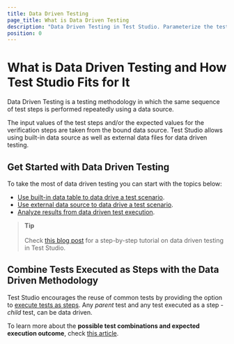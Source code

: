 ```yaml
---
title: Data Driven Testing
page_title: What is Data Driven Testing
description: "Data Driven Testing in Test Studio. Parameterize the test in Test Studio. Use iterated data in a Test Studio test"
position: 0
---
```

# What is Data Driven Testing and How Test Studio Fits for It

Data Driven Testing is a testing methodology in which the same sequence of test steps is performed repeatedly using a data source.

The input values of the test steps and/or the expected values for the verification steps are taken from the bound data source. Test Studio allows using built-in data source as well as external data files for data driven testing.

## Get Started with Data Driven Testing

To take the most of data driven testing you can start with the topics below:

* <a href="/automated-tests/data-drive-test/local-data-driven-test" target="_blank">Use built-in data table to data drive a test scenario</a>.
* <a href="/automated-tests/data-drive-test/external-data-driven-test" target="_blank">Use external data source to data drive a test scenario</a>.
* <a href="/automated-tests/data-drive-test/ddt-results" target="_blank">Analyze results from data driven test execution</a>.

> __Tip__
><br>
><br>
> Check <a href="https://www.telerik.com/blogs/test-studio-step-by-step-data-driven-tests" target="_blank">this blog post</a> for a step-by-step tutorial on data driven testing in Test Studio.

## Combine Tests Executed as Steps with the Data Driven Methodology

Test Studio encourages the reuse of common tests by providing the option to <a href="/features/custom-steps/test-as-step" target="_blank">execute tests as steps</a>. Any *parent* test and any test executed as a step - *child* test, can be data driven.

To learn more about the __possible test combinations and expected execution outcome__, check <a href="/automated-tests/data-drive-test/multi-level-tests" target="_blank">this article</a>.
